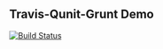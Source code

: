 Travis-Qunit-Grunt Demo
---------
[![Build Status](https://travis-ci.org/pebreo/travis-qunit-grunt-demo.png)](https://travis-ci.org/pebreo/travis-qunit-grunt-demo)